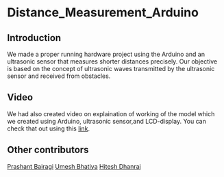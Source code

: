 # Distance_Measurement_Arduino
## Introduction
We made a proper running hardware project using the Arduino and an ultrasonic sensor that measures shorter distances precisely. Our objective is based on the concept of ultrasonic waves transmitted by the ultrasonic sensor and received from obstacles.

## Video
We had also created video on explaination of working of the model which we created using Arduino, ultrasonic sensor,and LCD-display. You can check that out using this [link](https://drive.google.com/file/d/1458BP7Pz8NURIsmfIVp4wY4-DRW6kjOo/view?usp=sharing).

## Other contributors

[Prashant Bairagi](linkedin.com/in/prashant-bairagi-ab6a55208)
[Umesh Bhatiya](linkedin.com/in/umesh-bhatiya-963a79205)
[Hitesh Dhanraj](linkedin.com/in/hitesh-dhanraj-455b0a223)
